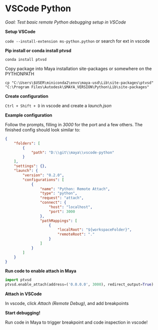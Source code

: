 # VSCode Python

_Goal: Test basic remote Python debugging setup in VSCode_

**Setup VSCode**

`code --install-extension ms-python.python` or search for ext in vscode

**Pip install or conda install ptvsd**

`conda install ptvsd`

Copy package into Maya installation site-packages or somewhere on the PYTHONPATH

`cp "C:\Users\$USER\miniconda2\envs\maya-usd\Lib\site-packages\ptvsd" "C:\Program Files\Autodesk\$MAYA_VERSION\Python\Lib\site-packages"`

**Create configuration**

`Ctrl + Shift + D` in vscode and create a _launch.json_

**Example configuration**

Follow the prompts, filling in _3000_ for the port and a few others. The finished config should look similar to:

```json
{
	"folders": [
		{
			"path": "D:\\git\\maya\\vscode-python"
		}
	],
	"settings": {},
	"launch": {
		"version": "0.2.0",
		"configurations": [
			{
				"name": "Python: Remote Attach",
				"type": "python",
				"request": "attach",
				"connect": {
					"host": "localhost",
					"port": 3000
				},
				"pathMappings": [
					{
						"localRoot": "${workspaceFolder}",
						"remoteRoot": "."
					}
				]
			}
		]
	}
}
```

**Run code to enable attach in Maya**

```py
import ptvsd
ptvsd.enable_attach(address=('0.0.0.0', 3000), redirect_output=True)
```

**Attach in VSCode**

In vscode, click _Attach (Remote Debug)_, and add breakpoints

**Start debugging!**

Run code in Maya to trigger breakpoint and code inspection in vscode!
